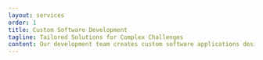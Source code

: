 ```yaml
---
layout: services
order: 1
title: Custom Software Development
tagline: Tailored Solutions for Complex Challenges
content: Our development team creates custom software applications designed to address your unique business requirements. From concept to deployment, we deliver robust, scalable, and user-friendly solutions that evolve with your business.
---
```


